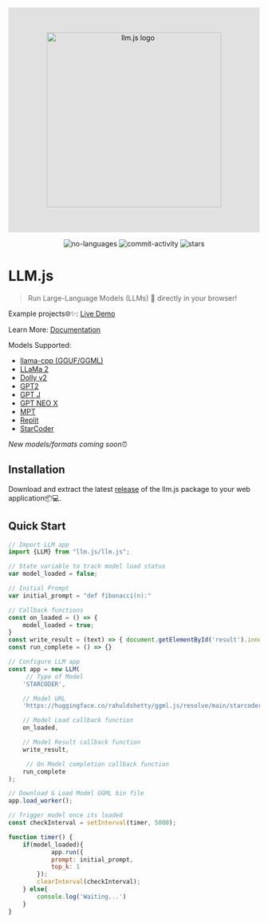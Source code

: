 <div align="center" style="display:flex; align-items:center;justify-content: center;background:#e1e1e1;color:#0f0f0f;padding:50px;">
    <img alt="llm.js logo" src="https://raw.githubusercontent.com/rahuldshetty/llm.js/master/docs/_media/logo.png" width="350">
</div>

<p align="center">
    <img alt="no-languages" src="https://img.shields.io/github/languages/count/rahuldshetty/llm.js?color=red&style=flat-square">
    <img alt="commit-activity" src="https://img.shields.io/github/commit-activity/w/rahuldshetty/llm.js?color=green&style=flat-square">
   <img alt="stars" src="https://img.shields.io/github/stars/rahuldshetty/llm.js?style=social">
</p>

# LLM.js

> Run Large-Language Models (LLMs) 🚀 directly in your browser!

Example projects🌐✨: [Live Demo](https://rahuldshetty.github.io/llm.js-examples/)

Learn More: [Documentation](https://rahuldshetty.github.io/llm.js/) 

Models Supported:
- [llama-cpp (GGUF/GGML)](https://github.com/ggerganov/llama.cpp)
- [LLaMa 2](https://github.com/karpathy/llama2.c)
- [Dolly v2](https://github.com/ggerganov/ggml/tree/master/examples/dolly-v2) 
- [GPT2](https://github.com/ggerganov/ggml/tree/master/examples/gpt-2)
- [GPT J](https://github.com/ggerganov/ggml/tree/master/examples/gpt-j)
- [GPT NEO X](https://github.com/ggerganov/ggml/tree/master/examples/gpt-neox)
- [MPT](https://github.com/ggerganov/ggml/tree/master/examples/mpt)
- [Replit](https://github.com/ggerganov/ggml/tree/master/examples/replit)
- [StarCoder](https://github.com/ggerganov/ggml/tree/master/examples/starcoder)

*New models/formats coming soon*⏰

## Installation

Download and extract the latest [release](https://github.com/rahuldshetty/llm.js/releases) of the llm.js package to your web application📦💻.

## Quick Start

```js
// Import LLM app
import {LLM} from "llm.js/llm.js";

// State variable to track model load status
var model_loaded = false;

// Initial Prompt
var initial_prompt = "def fibonacci(n):"

// Callback functions
const on_loaded = () => { 
    model_loaded = true; 
}
const write_result = (text) => { document.getElementById('result').innerText += text + "\n" }
const run_complete = () => {}

// Configure LLM app
const app = new LLM(
     // Type of Model
    'STARCODER',    

    // Model URL
    'https://huggingface.co/rahuldshetty/ggml.js/resolve/main/starcoder.bin', 

    // Model Load callback function
    on_loaded,          

    // Model Result callback function
    write_result,       

     // On Model completion callback function
    run_complete       
);

// Download & Load Model GGML bin file
app.load_worker();

// Trigger model once its loaded
const checkInterval = setInterval(timer, 5000);

function timer() {
    if(model_loaded){
            app.run({
            prompt: initial_prompt,
            top_k: 1
        });
        clearInterval(checkInterval);
    } else{
        console.log('Waiting...')
    }
}
```